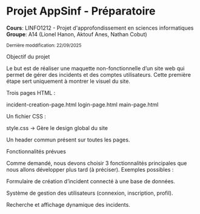 # Projet AppSinf - Préparatoire

**Cours**: LINFO1212 - Projet d'approfondissement en sciences informatiques  
**Groupe**: A14 (Lionel Hanon, Aktouf Anes, Nathan Cobut)

<sub>Dernière moddification: 22/09/2025</sub>

Objectif du projet

Le but est de réaliser une maquette non-fonctionnelle d’un site web qui permet de gérer des incidents et des comptes utilisateurs.
Cette première étape sert uniquement à montrer le visuel du site.

Trois pages HTML :

incident-creation-page.html
login-page.html
main-page.html

Un fichier CSS :

style.css → Gère le design global du site 

Un header commun présent sur toutes les pages.

Fonctionnalités prévues

Comme demandé, nous devons choisir 3 fonctionnalités principales que nous allons développer plus tard (à préciser).
Exemples possibles :

Formulaire de création d’incident connecté à une base de données.

Système de gestion des utilisateurs (connexion, inscription, profil).

Recherche et affichage dynamique des incidents.
